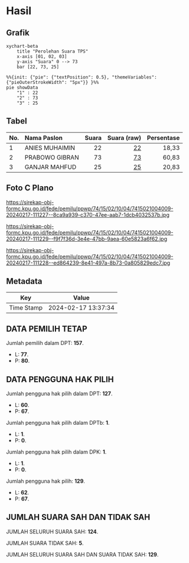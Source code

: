 # Hasil

## Grafik

```mermaid
xychart-beta
    title "Perolehan Suara TPS"
    x-axis [01, 02, 03]
    y-axis "Suara" 0 --> 73
    bar [22, 73, 25]
```

```mermaid
%%{init: {"pie": {"textPosition": 0.5}, "themeVariables": {"pieOuterStrokeWidth": "5px"}} }%%
pie showData
    "1" : 22
    "2" : 73
    "3" : 25
```

## Tabel

| No. | Nama Paslon    | Suara | Suara (raw) | Persentase |
|:--- |:-------------- | -----:| -----------:| ----------:|
| 1   | ANIES MUHAIMIN | 22    | [22][p-1]   | 18,33      |
| 2   | PRABOWO GIBRAN | 73    | [73][p-2]   | 60,83      |
| 3   | GANJAR MAHFUD  | 25    | [25][p-3]   | 20,83      |


[p-1]: https://github.com/gigit-pemilu/pemilu-2024-74-sulawesi-tenggara/blob/main/pilpres/hitung-suara/sub/74-sulawesi-tenggara/sub/15-buton-selatan/sub/02-sampolawa/sub/1004-jaya-bakti/sub/009-tps/sub/paslon-1.txt
[p-2]: https://github.com/gigit-pemilu/pemilu-2024-74-sulawesi-tenggara/blob/main/pilpres/hitung-suara/sub/74-sulawesi-tenggara/sub/15-buton-selatan/sub/02-sampolawa/sub/1004-jaya-bakti/sub/009-tps/sub/paslon-2.txt
[p-3]: https://github.com/gigit-pemilu/pemilu-2024-74-sulawesi-tenggara/blob/main/pilpres/hitung-suara/sub/74-sulawesi-tenggara/sub/15-buton-selatan/sub/02-sampolawa/sub/1004-jaya-bakti/sub/009-tps/sub/paslon-3.txt

## Foto C Plano

https://sirekap-obj-formc.kpu.go.id/fede/pemilu/ppwp/74/15/02/10/04/7415021004009-20240217-111227--8ca9a939-c370-47ee-aab7-1dcb4032537b.jpg

https://sirekap-obj-formc.kpu.go.id/fede/pemilu/ppwp/74/15/02/10/04/7415021004009-20240217-111229--f9f7f36d-3e4e-47bb-9aea-60e5823a6f62.jpg

https://sirekap-obj-formc.kpu.go.id/fede/pemilu/ppwp/74/15/02/10/04/7415021004009-20240217-111228--ed864239-8e41-497a-8b73-0a805829edc7.jpg


## Metadata

| Key        | Value               |
| ---------- | ------------------- |
| Time Stamp | 2024-02-17 13:37:34 |


## DATA PEMILIH TETAP

Jumlah pemilih dalam DPT: **157**.
 * L: **77**.
 * P: **80**.

## DATA PENGGUNA HAK PILIH

Jumlah pengguna hak pilih dalam DPT: **127**.
 * L: **60**.
 * P: **67**.

Jumlah pengguna hak pilih dalam DPTb: **1**.
 * L: **1**.
 * P: **0**.

Jumlah pengguna hak pilih dalam DPK: **1**.
 * L: **1**.
 * P: **0**.

Jumlah pengguna hak pilih: **129**.
 * L: **62**.
 * P: **67**.

## JUMLAH SUARA SAH DAN TIDAK SAH

JUMLAH SELURUH SUARA SAH: **124**.

JUMLAH SUARA TIDAK SAH: **5**.

JUMLAH SELURUH SUARA SAH DAN SUARA TIDAK SAH: **129**.


